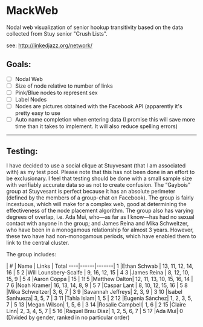 MackWeb
=======

Nodal web visualization of senior hookup transitivity based on the data collected from Stuy senior "Crush Lists".

see: http://linkedjazz.org/network/

## Goals: 

- [ ] Nodal Web
- [ ] Size of node relative to number of links
- [ ] Pink/Blue nodes to represent sex
- [ ] Label Nodes
- [ ] Nodes are pictures obtained with the Facebook API (apparently it's pretty easy to use
- [ ] Auto name completion when entering data (I promise this will save more time than it takes to implement. It will also reduce spelling errors)

-------------------------------
## Testing:

I have decided to use a social clique at Stuyvesant (that I am associated with) as my test pool. Please note that this has not been done in an effort to be exclusionary. I feel that testing should be done with a small sample size with verifiably accurate data so as not to create confusion. The “Gaybois” group at Stuyvesant is perfect because it has an absolute perimeter (defined by the members of a group-chat on Facebook).  The group is fairly incestuous, which will make for a complex web, good at determining the effectiveness of the node placement algorithm. The group also has varying degrees of overlap, i.e. Ada Mui, who—as far as I know—has had no sexual contact with anyone in the group; and James Reina and Mika Schweitzer, who have been in a monogamous relationship for almost 3 years. However, these two have had non-monogamous periods, which have enabled them to link to the central cluster.
 
The group includes:

| # | Name | Links | Total
----|------|-------|
1  |Ethan Schwab | 13, 11, 12, 14, 16 | 5
2  |Will Lounsbery-Scaife | 9, 16, 12, 15 | 4
3  |James Reina | 8, 12, 10, 15, 9 | 5
4  |Aaron Coppa | 15 | 1!
5  |Matthew Dalton| 12, 11, 13, 10, 15, 16, 14 | 7
6  |Noah Kramer| 16, 13, 14, 8, 9 | 5
7  |Caspar Lant | 8, 10, 12, 15, 16 | 5
8  |Mika Schweitzer| 3, 6, 7 | 3
9  |Savannah Jeffreys| 2, 3, 9 | 3 
10 |Isabel Sanhueza| 3, 5, 7 | 3
11 |Tahía Islam| 1, 5 | 2
12 |Eugenia Sánchez| 1, 2, 3, 5, 7 | 5
13 |Megan Wilson| 1, 5, 6 | 3 
14 |Rosalie Campbell| 1, 6 | 2
15 |Claire Linn| 2, 3, 4, 5, 7 | 5
16 |Raquel Brau Diaz| 1, 2, 5, 6, 7 | 5 
17 |Ada Mui| 0
(Divided by gender, ranked in no particular order)


